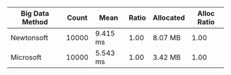 | Big Data Method | Count | Mean     | Ratio | Allocated | Alloc Ratio |
| --------------- | ----- | -------- | ----- | --------- | ----------- |
| Newtonsoft      | 10000 | 9.415 ms | 1.00  | 8.07 MB   | 1.00        |
| Microsoft       | 10000 | 5.543 ms | 1.00  | 3.42 MB   | 1.00        |

